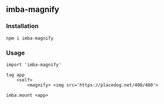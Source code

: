 ## imba-magnify

### Installation
```
npm i imba-magnify
```

### Usage
```
import 'imba-magnify'

tag app
	<self>
		<magnify> <img src='https://placedog.net/400/400'>

imba.mount <app>
```
